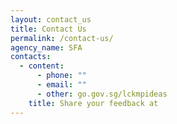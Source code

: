 ```yaml
---
layout: contact_us
title: Contact Us
permalink: /contact-us/
agency_name: SFA
contacts:
  - content:
      - phone: ""
      - email: ""
      - other: go.gov.sg/lckmpideas
    title: Share your feedback at
---
```

